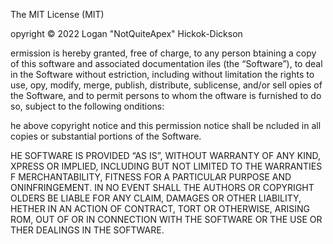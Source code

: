  The MIT License (MIT)

opyright © 2022 Logan "NotQuiteApex" Hickok-Dickson

ermission is hereby granted, free of charge, to any person
btaining a copy of this software and associated documentation
iles (the “Software”), to deal in the Software without
estriction, including without limitation the rights to use,
opy, modify, merge, publish, distribute, sublicense, and/or sell
opies of the Software, and to permit persons to whom the
oftware is furnished to do so, subject to the following
onditions:

he above copyright notice and this permission notice shall be
ncluded in all copies or substantial portions of the Software.

HE SOFTWARE IS PROVIDED “AS IS”, WITHOUT WARRANTY OF ANY KIND,
XPRESS OR IMPLIED, INCLUDING BUT NOT LIMITED TO THE WARRANTIES
F MERCHANTABILITY, FITNESS FOR A PARTICULAR PURPOSE AND
ONINFRINGEMENT. IN NO EVENT SHALL THE AUTHORS OR COPYRIGHT
OLDERS BE LIABLE FOR ANY CLAIM, DAMAGES OR OTHER LIABILITY,
HETHER IN AN ACTION OF CONTRACT, TORT OR OTHERWISE, ARISING
ROM, OUT OF OR IN CONNECTION WITH THE SOFTWARE OR THE USE OR
THER DEALINGS IN THE SOFTWARE.
